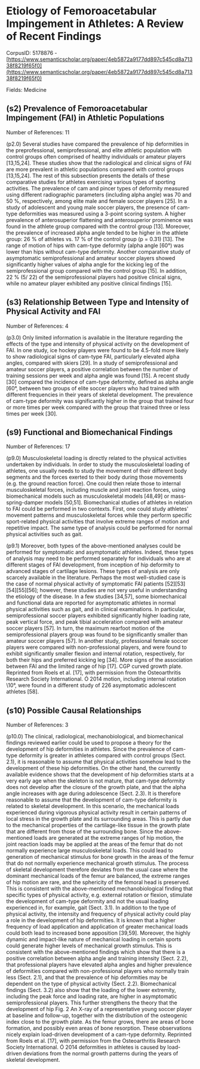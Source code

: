 # Etiology of Femoroacetabular Impingement in Athletes: A Review of Recent Findings

CorpusID: 5178876 - [https://www.semanticscholar.org/paper/4eb5872a9177dd897c545cd8a71338f8219f65f0](https://www.semanticscholar.org/paper/4eb5872a9177dd897c545cd8a71338f8219f65f0)

Fields: Medicine

## (s2) Prevalence of Femoroacetabular Impingement (FAI) in Athletic Populations
Number of References: 11

(p2.0) Several studies have compared the prevalence of hip deformities in the preprofessional, semiprofessional, and elite athletic population with control groups often comprised of healthy individuals or amateur players [13,15,24]. These studies show that the radiological and clinical signs of FAI are more prevalent in athletic populations compared with control groups [13,15,24]. The rest of this subsection presents the details of these comparative studies for athletes exercising various types of sporting activities. The prevalence of cam and pincer types of deformity measured using different radiographic parameters (including alpha angle) was 70 and 50 %, respectively, among elite male and female soccer players [25]. In a study of adolescent and young male soccer players, the presence of cam-type deformities was measured using a 3-point scoring system. A higher prevalence of anterosuperior flattening and anterosuperior prominence was found in the athlete group compared with the control group [13]. Moreover, the prevalence of increased alpha angle tended to be higher in the athlete group: 26 % of athletes vs. 17 % of the control group (p = 0.31) [13]. The range of motion of hips with cam-type deformity (alpha angle [60°) was lower than hips without cam-type deformity. Another comparative study of asymptomatic semiprofessional and amateur soccer players showed significantly higher values of alpha angle for the kicking leg of the semiprofessional group compared with the control group [15]. In addition, 22 % (5/ 22) of the semiprofessional players had positive clinical signs, while no amateur player exhibited any positive clinical findings [15].
## (s3) Relationship Between Type and Intensity of Physical Activity and FAI
Number of References: 4

(p3.0) Only limited information is available in the literature regarding the effects of the type and intensity of physical activity on the development of FAI. In one study, ice hockey players were found to be 4.5-fold more likely to show radiological signs of cam-type FAI, particularly elevated alpha angles, compared with skiers [29]. In a study of semiprofessional and amateur soccer players, a positive correlation between the number of training sessions per week and alpha angle was found [15]. A recent study [30] compared the incidence of cam-type deformity, defined as alpha angle [60°, between two groups of elite soccer players who had trained with different frequencies in their years of skeletal development. The prevalence of cam-type deformity was significantly higher in the group that trained four or more times per week compared with the group that trained three or less times per week [30].
## (s9) Functional and Biomechanical Findings
Number of References: 17

(p9.0) Musculoskeletal loading is directly related to the physical activities undertaken by individuals. In order to study the musculoskeletal loading of athletes, one usually needs to study the movement of their different body segments and the forces exerted to their body during those movements (e.g. the ground reaction force). One could then relate those to internal musculoskeletal forces, including muscle and joint reaction forces, using biomechanical models such as musculoskeletal models [48,49] or mass-spring-damper models [50,51]. Biomechanical studies of athletes in relation to FAI could be performed in two contexts. First, one could study athletes' movement patterns and musculoskeletal forces while they perform specific sport-related physical activities that involve extreme ranges of motion and repetitive impact. The same type of analysis could be performed for normal physical activities such as gait.

(p9.1) Moreover, both types of the above-mentioned analyses could be performed for symptomatic and asymptomatic athletes. Indeed, these types of analysis may need to be performed separately for individuals who are at different stages of FAI development, from inception of hip deformity to advanced stages of cartilage lesions. These types of analysis are only scarcely available in the literature. Perhaps the most well-studied case is the case of normal physical activity of symptomatic FAI patients [52][53][54][55][56]; however, these studies are not very useful in understanding the etiology of the disease. In a few studies [34,57], some biomechanical and functional data are reported for asymptomatic athletes in normal physical activities such as gait, and in clinical examinations. In particular, semiprofessional soccer players exhibited significantly higher loading rate, peak vertical force, and peak tibial acceleration compared with amateur soccer players [57]. In turn, the maximum rearfoot motion of the semiprofessional players group was found to be significantly smaller than amateur soccer players [57]. In another study, professional female soccer players were compared with non-professional players, and were found to exhibit significantly smaller flexion and internal rotation, respectively, for both their hips and preferred kicking leg [34]. More signs of the association between FAI and the limited range of hip  [17]. CGP curved growth plate. Reprinted from Roels et al. [17], with permission from the Osteoarthritis Research Society International. Ó 2014 motion, including internal rotation \10°, were found in a different study of 226 asymptomatic adolescent athletes [58].
## (s10) Possible Causal Relationships
Number of References: 3

(p10.0) The clinical, radiological, mechanobiological, and biomechanical findings reviewed earlier could be used to propose a theory for the development of hip deformities in athletes. Since the prevalence of cam-type deformity is greater in athletes compared with control groups (Sect. 2.1), it is reasonable to assume that physical activities somehow lead to the development of these hip deformities. On the other hand, the currently available evidence shows that the development of hip deformities starts at a very early age when the skeleton is not mature, that cam-type deformity does not develop after the closure of the growth plate, and that the alpha angle increases with age during adolescence (Sect. 2.3). It is therefore reasonable to assume that the development of cam-type deformity is related to skeletal development. In this scenario, the mechanical loads experienced during vigorous physical activity result in certain patterns of local stress in the growth plate and its surrounding areas. This is partly due to the mechanical properties of the cartilage-like tissue in the growth plate that are different from those of the surrounding bone. Since the above-mentioned loads are generated at the extreme ranges of hip motion, the joint reaction loads may be applied at the areas of the femur that do not normally experience large musculoskeletal loads. This could lead to generation of mechanical stimulus for bone growth in the areas of the femur that do not normally experience mechanical growth stimulus. The process of skeletal development therefore deviates from the usual case where the dominant mechanical loads of the femur are balanced, the extreme ranges of hip motion are rare, and the sphericity of the femoral head is preserved. This is consistent with the above-mentioned mechanobiological finding that specific types of physical activity, e.g. external rotation or flexion, stimulate the development of cam-type deformity and not the usual loading experienced in, for example, gait (Sect. 3.1). In addition to the type of physical activity, the intensity and frequency of physical activity could play a role in the development of hip deformities. It is known that a higher frequency of load application and application of greater mechanical loads could both lead to increased bone apposition [39,59]. Moreover, the highly dynamic and impact-like nature of mechanical loading in certain sports could generate higher levels of mechanical growth stimulus. This is consistent with the above-mentioned findings which show that there is a positive correlation between alpha angle and training intensity (Sect. 2.2), that professional players have elevated alpha angles and higher prevalence of deformities compared with non-professional players who normally train less (Sect. 2.1), and that the prevalence of hip deformities may be dependent on the type of physical activity (Sect. 2.2). Biomechanical findings (Sect. 3.2) also show that the loading of the lower extremity, including the peak force and loading rate, are higher in asymptomatic semiprofessional players. This further strengthens the theory that the development of hip Fig. 2 An X-ray of a representative young soccer player at baseline and follow-up, together with the distribution of the osteogenic index close to the growth plate. As the femur grows, there are areas of bone formation, and possibly even areas of bone resorption. These observations nicely explain load-driven development of a cam-type deformity. Reprinted from Roels et al. [17], with permission from the Osteoarthritis Research Society International. Ó 2014 deformities in athletes is caused by load-driven deviations from the normal growth patterns during the years of skeletal development.
